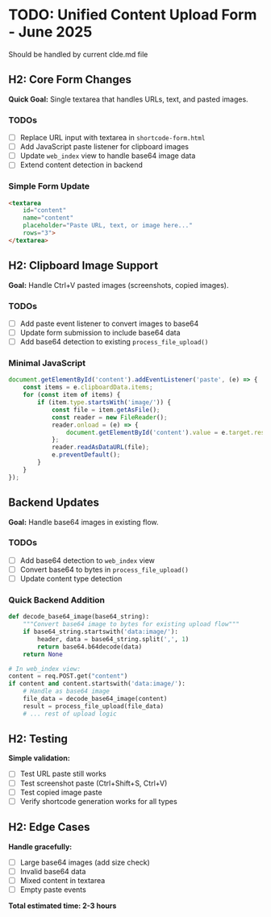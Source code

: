 # TODO: Unified Content Upload Form - June 2025

Should be handled by current clde.md file

## H2: Core Form Changes

**Quick Goal:** Single textarea that handles URLs, text, and pasted images.

### TODOs

- [ ] Replace URL input with textarea in `shortcode-form.html`
- [ ] Add JavaScript paste listener for clipboard images
- [ ] Update `web_index` view to handle base64 image data
- [ ] Extend content detection in backend

### Simple Form Update

```html
<textarea 
    id="content" 
    name="content" 
    placeholder="Paste URL, text, or image here..."
    rows="3">
</textarea>
```

## H2: Clipboard Image Support

**Goal:** Handle Ctrl+V pasted images (screenshots, copied images).

### TODOs

- [ ] Add paste event listener to convert images to base64
- [ ] Update form submission to include base64 data
- [ ] Add base64 detection to existing `process_file_upload()`

### Minimal JavaScript

```javascript
document.getElementById('content').addEventListener('paste', (e) => {
    const items = e.clipboardData.items;
    for (const item of items) {
        if (item.type.startsWith('image/')) {
            const file = item.getAsFile();
            const reader = new FileReader();
            reader.onload = (e) => {
                document.getElementById('content').value = e.target.result;
            };
            reader.readAsDataURL(file);
            e.preventDefault();
        }
    }
});
```

## Backend Updates

**Goal:** Handle base64 images in existing flow.

### TODOs

- [ ] Add base64 detection to `web_index` view
- [ ] Convert base64 to bytes in `process_file_upload()`
- [ ] Update content type detection

### Quick Backend Addition

```python
def decode_base64_image(base64_string):
    """Convert base64 image to bytes for existing upload flow"""
    if base64_string.startswith('data:image/'):
        header, data = base64_string.split(',', 1)
        return base64.b64decode(data)
    return None

# In web_index view:
content = req.POST.get("content")
if content and content.startswith('data:image/'):
    # Handle as base64 image
    file_data = decode_base64_image(content)
    result = process_file_upload(file_data)
    # ... rest of upload logic
```

## H2: Testing

**Simple validation:**

- [ ] Test URL paste still works
- [ ] Test screenshot paste (Ctrl+Shift+S, Ctrl+V)
- [ ] Test copied image paste
- [ ] Verify shortcode generation works for all types

## H2: Edge Cases

**Handle gracefully:**

- [ ] Large base64 images (add size check)
- [ ] Invalid base64 data
- [ ] Mixed content in textarea
- [ ] Empty paste events

**Total estimated time: 2-3 hours**
